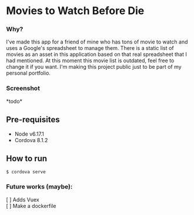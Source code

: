 #  Movies to Watch Before Die

### Why?

I've made this app for a friend of mine who has tons of movie to watch and uses a Google's spreadsheet to manage them. There is a static list of movies as an asset in this application based on that real spreadsheet that I had mentioned. At this moment this movie list is outdated, feel free to change it if you want. I'm making this project public just to be part of my personal portfolio.

### Screenshot

\*todo\*

## Pre-requisites

- Node v6.17.1
- Cordova 8.1.2

## How to run

`$ cordova serve`

### Future works (maybe):

[ ] Adds Vuex  
[ ] Make a dockerfile  
